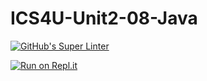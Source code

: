 # ICS4U-Unit2-08-Java

[![GitHub's Super Linter](https://github.com/jaeyoon-lee2/ICS4U-Unit2-08-Java/workflows/GitHub's%20Super%20Linter/badge.svg)](https://github.com/jaeyoon-lee2/ICS4U-Unit2-08-Java/actions)

[![Run on Repl.it](https://repl.it/badge/github/jaeyoon-lee2/ICS4U-Unit2-08-Java)](https://repl.it/github/jaeyoon-lee2/ICS4U-Unit2-08-Java)
